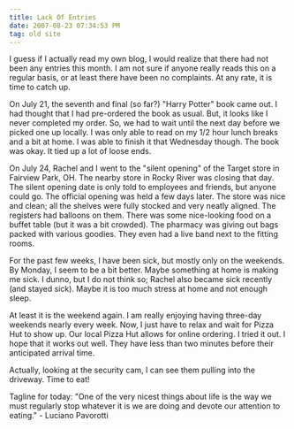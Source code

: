 ```yaml
---
title: Lack Of Entries
date: 2007-08-23 07:34:53 PM
tag: old site
---
```


I guess if I actually read my own blog, I would realize that there had not been any entries this month. I am not sure if anyone really reads this on a regular basis, or at least there have been no complaints. At any rate, it is time to catch up.

On July 21, the seventh and final (so far?) "Harry Potter" book came out. I had thought that I had pre-ordered the book as usual. But, it looks like I never completed my order. So, we had to wait until the next day before we picked one up locally. I was only able to read on my 1/2 hour lunch breaks and a bit at home. I was able to finish it that Wednesday though. The book was okay. It tied up a lot of loose ends.

On July 24, Rachel and I went to the "silent opening" of the Target store in Fairview Park, OH. The nearby store in Rocky River was closing that day. The silent opening date is only told to employees and friends, but anyone could go. The official opening was held a few days later. The store was nice and clean; all the shelves were fully stocked and very neatly aligned. The registers had balloons on them. There was some nice-looking food on a buffet table (but it was a bit crowded). The pharmacy was giving out bags packed with various goodies. They even had a live band next to the fitting rooms.

For the past few weeks, I have been sick, but mostly only on the weekends. By Monday, I seem to be a bit better. Maybe something at home is making me sick. I dunno, but I do not think so; Rachel also became sick recently (and stayed sick). Maybe it is too much stress at home and not enough sleep.

At least it is the weekend again. I am really enjoying having three-day weekends nearly every week. Now, I just have to relax and wait for Pizza Hut to show up. Our local Pizza Hut allows for online ordering. I tried it out. I hope that it works out well. They have less than two minutes before their anticipated arrival time.

Actually, looking at the security cam, I can see them pulling into the driveway. Time to eat!

Tagline for today: "One of the very nicest things about life is the way we must regularly stop whatever it is we are doing and devote our attention to eating." - Luciano Pavorotti
